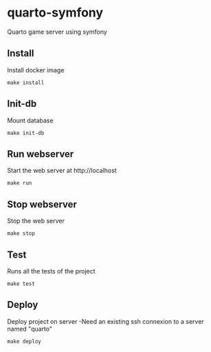# quarto-symfony
Quarto game server using symfony

## Install

Install docker image

```
make install
```

## Init-db

Mount database

```
make init-db
```

## Run webserver

Start the web server at http://localhost

```
make run
```

## Stop webserver

Stop the web server

```
make stop
```

## Test

Runs all the tests of the project

```
make test
```

## Deploy

Deploy project on server
  -Need an existing ssh connexion to a server named "quarto"

```
make deploy
```
